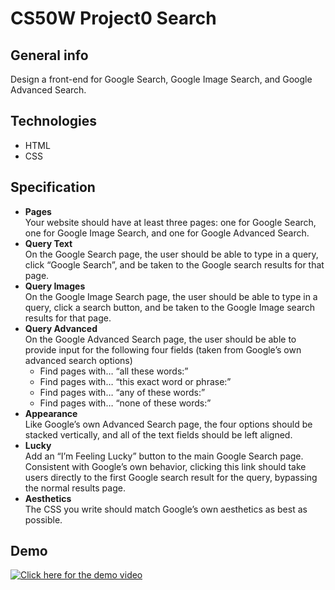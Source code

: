 

CS50W Project0 Search
===


## General info
Design a front-end for Google Search, Google Image Search, and Google Advanced Search.

## Technologies


- HTML
- CSS

## Specification
- **Pages**<br/>
Your website should have at least three pages: one for Google Search, one for Google Image Search, and one for Google Advanced Search.
- **Query Text**<br/>
On the Google Search page, the user should be able to type in a query, click “Google Search”, and be taken to the Google search results for that page.
- **Query Images**<br/>
On the Google Image Search page, the user should be able to type in a query, click a search button, and be taken to the Google Image search results for that page.
- **Query Advanced**<br/>
On the Google Advanced Search page, the user should be able to provide input for the following four fields (taken from Google’s own advanced search options)
    - Find pages with… “all these words:”
    - Find pages with… “this exact word or phrase:”
    - Find pages with… “any of these words:”
    - Find pages with… “none of these words:”
- **Appearance**<br/>
Like Google’s own Advanced Search page, the four options should be stacked vertically, and all of the text fields should be left aligned.
- **Lucky**<br/>
Add an “I’m Feeling Lucky” button to the main Google Search page. Consistent with Google’s own behavior, clicking this link should take users directly to the first Google search result for the query, bypassing the normal results page.
- **Aesthetics**<br/>
The CSS you write should match Google’s own aesthetics as best as possible.



## Demo
[![Click here for the demo video](https://img.youtube.com/vi/DHF8TqqtZOk/0.jpg)](https://youtu.be/DHF8TqqtZOk)
